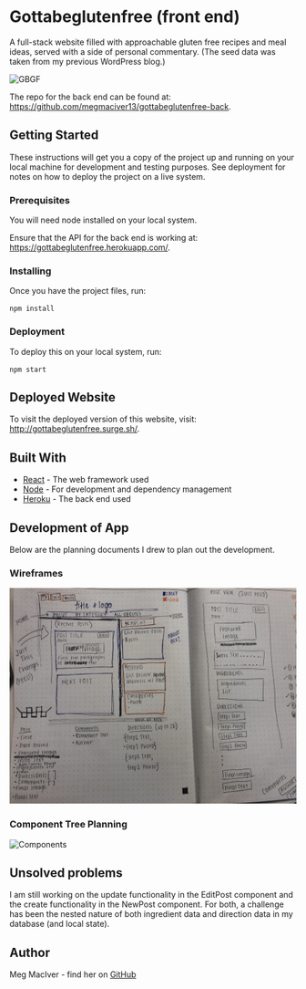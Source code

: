 # Gottabeglutenfree (front end)

A full-stack website filled with approachable gluten free recipes and meal ideas, served with a side of personal commentary. (The seed data was taken from my previous WordPress blog.)

![GBGF](/public/GBGF-screenshot.jpg)

The repo for the back end can be found at: https://github.com/megmaciver13/gottabeglutenfree-back.

## Getting Started

These instructions will get you a copy of the project up and running on your local machine for development and testing purposes. See deployment for notes on how to deploy the project on a live system.

### Prerequisites

You will need node installed on your local system.

Ensure that the API for the back end is working at: https://gottabeglutenfree.herokuapp.com/.

### Installing

Once you have the project files, run:

```
npm install
```

### Deployment

To deploy this on your local system, run:

```
npm start
```

## Deployed Website

To visit the deployed version of this website, visit: http://gottabeglutenfree.surge.sh/.

## Built With

* [React](https://reactjs.org/) - The web framework used
* [Node](https://nodejs.org/en/) - For development and dependency management
* [Heroku](https://gottabeglutenfree.herokuapp.com/) - The back end used

## Development of App

Below are the planning documents I drew to plan out the development.

### Wireframes

![Wireframes](/public/wireframes.jpg)

### Component Tree Planning

![Components](/public/component-tree.jpg)

## Unsolved problems

I am still working on the update functionality in the EditPost component and the create functionality in the NewPost component. For both, a challenge has been the nested nature of both ingredient data and direction data in my database (and local state).

## Author

Meg MacIver - find her on [GitHub](https://github.com/megmaciver13)
